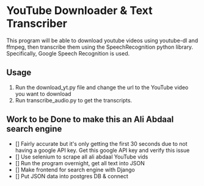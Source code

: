 # YouTube Downloader & Text Transcriber

This program will be able to download youtube videos using youtube-dl and ffmpeg, then transcribe them using the SpeechRecognition python library. Specifically, Google Speech Recognition is used.

## Usage

1. Run the download_yt.py file and change the url to the YouTube video you want to download
2. Run transcribe_audio.py to get the transcripts.

## Work to be Done to make this an Ali Abdaal search engine

- [] Fairly accurate but it's only getting the first 30 seconds due to not having a google API key. Get this google API key and verify this issue
- [] Use selenium to scrape all ali abdaal YouTube vids
- [] Run the program overnight, get all text into JSON
- [] Make frontend for search engine with Django
- [] Put JSON data into postgres DB & connect
